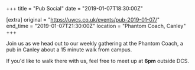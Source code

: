 +++
title = "Pub Social"
date = "2019-01-07T18:30:00Z"

[extra]
original = "https://uwcs.co.uk/events/pub-2019-01-07/"    
end_time = "2019-01-07T21:30:00Z"
location = "Phantom Coach, Canley"
+++

Join us as we head out to our weekly gathering at the Phantom Coach, a pub in Canley about a 15 minute walk from campus.

If you'd like to walk there with us, feel free to meet up at **6pm** outside DCS.

